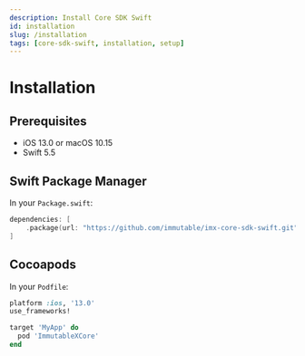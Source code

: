 ```yaml
---
description: Install Core SDK Swift
id: installation
slug: /installation
tags: [core-sdk-swift, installation, setup]
---
```


# Installation

## Prerequisites

- iOS 13.0 or macOS 10.15
- Swift 5.5

## Swift Package Manager

In your `Package.swift`:

```swift
dependencies: [
    .package(url: "https://github.com/immutable/imx-core-sdk-swift.git", from: "0.1.0")
]
```

## Cocoapods

In your `Podfile`:

```ruby
platform :ios, '13.0'
use_frameworks!

target 'MyApp' do
  pod 'ImmutableXCore'
end
```
